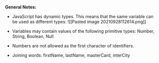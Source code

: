 **General Notes:**
* JavaScript has dynamic types. This means that the same variable can be used as different types:
![[Pasted image 20210928112614.png]]

* Variables may contain values of the following primitive types: Number, String, Boolean, Null

* Numbers are not allowed as the first character of identifiers.

* Joining words: firstName, lastName, masterCard, interCity